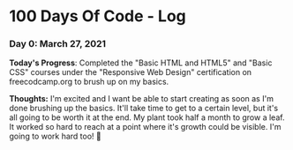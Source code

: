 # 100 Days Of Code - Log

### Day 0: March 27, 2021

**Today's Progress**: Completed the "Basic HTML and HTML5" and "Basic CSS" courses under the "Responsive Web Design" certification on freecodcamp.org to brush up on my basics.

**Thoughts:** I'm excited and I want be able to start creating as soon as I'm done brushing up the basics. It'll take time to get to a certain level, but it's all going to be worth it at the end. My plant took half a month to grow a leaf. It worked so hard to reach at a point where it's growth could be visible. I'm going to work hard too! :seedling:

<!--**Link(s) to work**: [Calculator App](http://www.example.com)-->


<!-- Day 1: June 27, Monday-->

<!--**Today's Progress**: I've gone through many exercises on FreeCodeCamp.-->

<!--**Thoughts** I've recently started coding, and it's a great feeling when I finally solve an algorithm challenge after a lot of attempts and hours spent.-->

<!--**Link(s) to work**
1. [Find the Longest Word in a String](https://www.freecodecamp.com/challenges/find-the-longest-word-in-a-string)
2. [Title Case a Sentence](https://www.freecodecamp.com/challenges/title-case-a-sentence)-->
